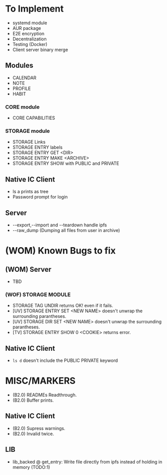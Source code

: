 # To Implement
* systemd module
* AUR package
* E2E encryption
* Decentralization
* Testing (Docker)
* Client server binary merge

## Modules
* CALENDAR 
* NOTE
* PROFILE
* HABIT

### CORE module
* CORE CAPABILITIES

### STORAGE module
* STORAGE Links
* STORAGE ENTRY labels
* STORAGE ENTRY GET \<DIR\>
* STORAGE ENTRY MAKE \<ARCHIVE\>
* STORAGE ENTRY SHOW with PUBLIC and PRIVATE

## Native IC Client
* ls a prints as tree
* Password prompt for login

## Server
* --export,--import and --teardown handle ipfs
* --raw\_dump (Dumping all files from user in archive)

# (WOM) Known Bugs to fix

## (WOM) Server
* TBD

### (WOF) STORAGE MODULE
* STORAGE TAG UNDIR returns OK! even if it fails.
* [UV] STORAGE ENTRY SET \<NEW NAME\> doesn't unwrap the surrounding parantheses.
* [UV] STORAGE DIR SET \<NEW NAME\> doesn't unwrap the surrounding parantheses.
* [TV] STORAGE ENTRY SHOW 0 \<COOKIE\> returns error.

## Native IC Client
* `ls d` doesn't include the PUBLIC PRIVATE keyword

# MISC/MARKERS
* (B2.0) READMEs Readthrough.
* (B2.0) Buffer prints.

## Native IC Client
* (B2.0) Supress warnings.
* (B2.0) Invalid twice.

## LIB
* lib\_backed @ get\_entry: Write file directly from ipfs instead of holding in memory (TODO:1)
